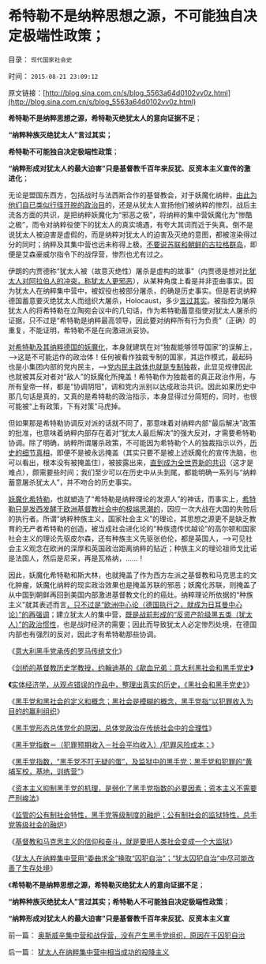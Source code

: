 # 希特勒不是纳粹思想之源，不可能独自决定极端性政策；

目录： `现代国家社会史` 

时间： `2015-08-21 23:09:12` 

原文链接：[http://blog.sina.com.cn/s/blog_5563a64d0102vv0z.html](http://blog.sina.com.cn/s/blog_5563a64d0102vv0z.html)

**希特勒不是纳粹思想之源，希特勒灭绝犹太人的意向证据不足**；

**“纳粹种族灭绝犹太人”言过其实；**

**希特勒不可能独自决定极端性政策**；

**“纳粹形成对犹太人的最大迫害”只是基督教千百年来反犹、反资本主义宣传的激进化**；

无论是盟国东西方，包括战时与法西斯合作的基督教会，对于妖魔化纳粹，[由此为他们自已类似行径开脱的政治目](../../../2009/12/14/了解“侵略者”痛苦更能理解战争.md)的，还是从犹太人宣扬他们被纳粹的惨烈，战后主流各方面的共识，是把纳粹妖魔化为“邪恶之极”，将纳粹的集中营妖魔化为“惨酷之极”，而令对纳粹役使下的犹太人的真实境遇，有夸大其词而近于失真。倒不是说犹太人被迫害是虚假的，而是纳粹对犹太人的迫害及灭绝的意图，都被渲染得过分的同时；纳粹及其集中营也远未称得上极。[不要说苏联和朝鲜的古拉格群岛](../../../2014/3/29/新自由主义的公知，对古拉格群岛的伟大贡献.md)，即便是艾森豪威尔指令下的战俘营，惨烈也尤有过之。

伊朗的内贾德称“犹太人被（故意灭绝性）屠杀是虚构的故事”（内贾德是想对比[犹太人对阿拉伯人的冲突，称犹太人更邪恶](../../../2011/9/26/第一次中东战争，侵略者是阿拉伯人.md)），从某种角度上看是并非歪曲事实。因为犹太人在纳粹集中营中，被奴役也被部分屠杀，的确是历史事实。但是若说纳粹德国蓄意要灭绝犹太人而组织大屠杀，Holocaust，多少[言过其实](../../../2011/9/4/纳粹集中营制度，是工业化的奴隶制.md)。被指控为屠杀犹太人的将希特勒在立陶宛会议中的几句话，作为希特勒蓄意指使对犹太人屠杀的证据，只不过是“希特勒是纳粹最高领导，因此要对纳粹所有行为负责”（正确）的重复，不能证明，希特勒不是在向激进派妥协。

[对希特勒及其纳粹德国的妖魔化](../../../2011/9/2/妖魔化希特勒掩盖了什么？法国的殖民主义与英国有何不同？.md)，本身就建筑在对“独裁能够领导国家”的误解上，——>这是不可能运作的政治体！任何被看作独裁专制的国家，其运作模式，最起码也是小集团内部的党内民主，——>[党内民主政体也就是专制独](../../../2011/2/1/人道主义如何构筑君权神授？.md)裁，此显见规律因此也就被其反对者对“敌人”的妖魔化所掩盖！希特勒作为独裁者的真正政治作用，与所有皇帝一样，都是“协调阴阳”，调和党内派别以达成政治共识。因此如果历史中那几句话是真的，又真的是希特勒的政治指示，本身显得过分简短的，同时，也很可能被“上有政策，下有对策”马虎掉。

但如果那是希特勒协调反对派的话就不同了，那意味着对纳粹内部“最后解决”政策的批准，也意味着纳粹内部存在着对“犹太人最后解决”的强大反对，才需要希特勒协调。除了明确，纳粹所谓屠杀政策，不可能因为希特勒个人的独裁指示以外，[历史的细节真相](../../../2010/4/20/宗教的萌芽；和宗教萌芽的路径、方法、手段！.md)，即便不是被永远掩盖（其实只要不是被上述妖魔化的宣传洗脑，也可以看出，根本没有被掩盖住），被披露出来，[直到成为全世界新的共识](../../../2010/2/4/阅读历史和现实认识的方法论.md)（这才是难点），颇需要些时间；我们至少可以在历史中从头到尾，都能明确一系列与“纳粹蓄意屠杀犹太人”，并不吻合的历史事实。

[妖魔化希特勒](../../../2011/3/12/“妖魔化希特勒”掩盖了危险的社会规律.md)，也就塑造了“希特勒是纳粹理论的发源人”的神话，而事实上，[希特勒只是发西发酵于欧洲基督教社会中的极端思潮的](../../../2011/9/4/纳粹“科学的种族主义标准”用于斟别难民，和集中营的等级.md)，因应一次大战在大国的失败后的执行者。所谓“纳粹种族主义，国家社会主义”的理论，其思想之源更不是缺乏教育的无产者希特勒的创造，被当成社会进化论的“种族遗传优越论”的高尔顿和国家社会主义的理论先驱皮尔森，还有种族主义先驱张伯伦，都是英国人，——>可见社会主义观念在欧洲的深厚和英国政治距离纳粹的贴近；种族主义的理论祖师戈比诺是法国人，然后是尼采，再是瓦格纳，……！

因此，妖魔化希特勒和斯大林，也就掩盖了作为西方左派之基督教和马克思主的文化肿瘤，妖魔化纳粹的现实政治效果也是掩盖苏联的邪恶；妖魔化苏联，则掩盖了从中国到朝鲜再回到美国内部激进基督教文化的的癌灶。纳粹理论所依据的“种族主义”就其表述而言[，只不过是“欧洲中心论（德国执行之，就成为日耳曼中心论）”的再强调](../../../2011/9/2/普世帝国的天下主义.md)；建立犹太人的集中营，[既是战前形成的“反资产阶级黑五类（犹太人）”的政治惯性](../../../2011/9/4/欧洲各国配合纳粹收容犹太人；符合战前国际法.md)，也是战时经济的需要；因此而导致犹太人必定惨烈处境，在德国内部也有强烈的反对，因此才有希特勒那些协调。

《[意大利黑手党承传的罗马传统文化](../../../2015/7/23/意大利黑手党承传的罗马传统文化.md)》

《[剑桥的基督教历史学教授，约翰迪基的《歃血兄弟：意大利黑社会和黑手党史](../../../2015/7/24/约翰迪基的《歃血兄弟：意大利黑社会和黑手党史》.md)**》**

**《**[实体经济学，从观点错误的作品中，整理出真实的历史，《黑社会和黑手党史》](../../../2015/7/25/实体社会学整理出真实的《黑社会和黑手党》历史和现实.md)》

《[黑手党和黑社会的定义和概念；黑社会是模糊的概念，黑手党指“以犯罪收入为目的的赢利组织](../../../2015/7/28/黑手党和黑社会的定义，概念，和差异.md)》

《[黑手党形态总体党化的原因，总体党政治在传统社会中的合理性](../../../2015/7/29/黑手党形似总体党，罕做坏事，还玩正义的原因.md)》

《[黑手党指数＝（犯罪预期收入－社会平均收入）/犯罪风险成本；](../../../2015/7/30/黑手党指数，约束各国黑手党的经济规律.md)》

《[黑手党指数，“黑手党不叮无疑的蛋”，及监狱中的黑手党；黑手党和犯罪的“黄埔军校，基地，训练营”](../../../2015/7/31/“黑手党不叮无疑的蛋”及黑手党的“基地，黄埔军校”.md)》

《[资本主义抑制黑手党的机理，是弱化了黑手党指数的必要因素；资本主义不需要严刑峻法](../../../2015/8/7/监狱的社会学模型，why资本主义不需要严刑峻法.md)》

《[监管的公有制社会特性，黑手党等级制度的融炉；公有制社会的监狱特性，总手党等级社会的融炉](../../../2015/8/8/监管的公有制社会特性，黑手党等级制度的融炉；.md)》

《[基督教和马克思主义的信仰和奋斗，就是要把人类社会变成一个大监狱](../../../2015/8/19/基督教和马克思主义的信仰和奋斗.md)》

《[犹太人在纳粹集中营用“委曲求全”换取“囚犯自治”；“犹太囚犯自治”中尽可能改善了生存处境](../../../2015/8/20/犹太人在纳粹集中营中相当成功的投降主义.md)》

《**希特勒不是纳粹思想之源，希特勒灭绝犹太人的意向证据不足**；

**“纳粹种族灭绝犹太人”言过其实；希特勒人不可能独自决定极端性政策**；

**“纳粹形成对犹太人的最大迫害”只是基督教千百年来反犹、反资本主义宣**

前一篇： [奥斯威辛集中营和战俘营，没有产生黑手党组织，原因在于囚犯自治](../../../2015/8/22/奥斯威辛集中营和战俘营，没有产生黑手党组织，原因在于囚犯自治.md)

后一篇： [犹太人在纳粹集中营中相当成功的投降主义](../../../2015/8/20/犹太人在纳粹集中营中相当成功的投降主义.md)

